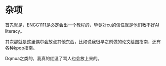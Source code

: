 # 杂项
首先就是，ENGG1111是必定会出一个教程的，毕竟对cu的信任就是他们教不好AI literacy。  

其次那就是这里偶尔会放点其他东西，比如说我很早之前做的论文绘图指南，还有各种kpop指南。

Dqmua之类的，我真的红温了骂人也会放上来的。